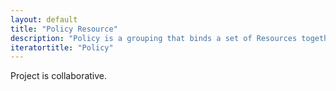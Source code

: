```yaml
---
layout: default
title: "Policy Resource"
description: "Policy is a grouping that binds a set of Resources together under a session or key within the HBX. It represents a Person or Member covered under a Qualifying Health Plan with a start date and a stop date, in other words, for a specific period of time."
iteratortitle: "Policy"
---
```


Project is collaborative.